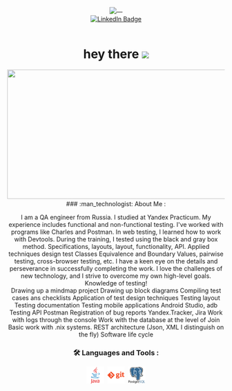 <div id="header" align="center">
  <img src="https://media.giphy.com/media/l2R06WPHU4ae0H4LC/giphy.gif" width="200"/>&mdash;
</div>
<div id="badges" align="center">
  <a href="https://www.linkedin.com/in/mger-movsisyan-0b3115231/">
    <img src="https://img.shields.io/badge/LinkedIn-blue?style=for-the-badge&logo=linkedin&logoColor=white" alt="LinkedIn Badge"/>
  </a>
</div>
<div align="center">
<img src="https://komarev.com/ghpvc/?username=your-github-username&style=flat-square&color=blue" alt=""/>
  </div>
<h1 align="center">
  hey there
  <img src="https://media.giphy.com/media/hvRJCLFzcasrR4ia7z/giphy.gif" width="30px"/>
</h1>
<div align="center">
  <img src="https://media.giphy.com/media/dWesBcTLavkZuG35MI/giphy.gif" width="600" height="300"/>
</div>
<div align="center">
### :man_technologist: About Me :

I am a QA engineer from Russia.
I studied at Yandex Practicum. My experience includes functional and non-functional testing. I've worked with
programs like Charles and Postman. In web testing, I learned how to work with Devtools. During the training, I tested
using the black and gray box method. Specifications, layouts, layout, functionality, API. Applied techniques design
test Classes Equivalence and Boundary Values, pairwise testing, cross-browser testing, etc. I have a keen eye on the
details and perseverance in successfully completing the work. I love the challenges of new technology, and I strive
to overcome my own high-level goals.
Knowledge of testing!  
Drawing up a mindmap project
Drawing up block diagrams
Compiling test cases ans checklists
Application of test design techniques
Testing layout
Testing documentation
Testing mobile applications Android Studio, adb
Testing API Postman
Registration of bug reports Yandex.Tracker, Jira
Work with logs through the console
Work with the database at the level of Join
Basic work with .nix systems. REST architecture (Json, XML I distinguish on the fly)
Software life cycle


### :hammer_and_wrench: Languages and Tools :
  </div>
<div align="center">
  <img src="https://github.com/devicons/devicon/blob/master/icons/java/java-original-wordmark.svg" title="Java" alt="Java" width="40" height="40"/>&nbsp;
  <img src="https://github.com/devicons/devicon/blob/master/icons/git/git-plain-wordmark.svg" title="React" alt="React" width="40" height="40"/>&nbsp;
  <img src="https://github.com/devicons/devicon/blob/master/icons/postgresql/postgresql-original-wordmark.svg" title="Spring" alt="Spring" width="40" height="40"/>
</div>
